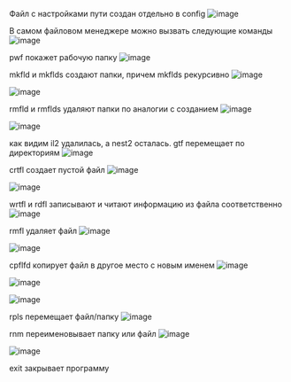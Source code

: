 Файл с настройками пути создан отдельно в config
   ![image](https://user-images.githubusercontent.com/70269164/140399594-2ab218f8-0b7c-4cde-bbec-496712a025b6.png)

В самом файловом менеджере можно вызвать следующие команды
 ![image](https://user-images.githubusercontent.com/70269164/140399659-e5edf95e-c9fe-4db7-9ce8-15a6cbb558ee.png)

pwf покажет рабочую папку
 ![image](https://user-images.githubusercontent.com/70269164/140399695-569c3dd7-defe-4b50-9961-ab5469ad3368.png)

mkfld и mkflds создают папки, причем mkflds рекурсивно
 ![image](https://user-images.githubusercontent.com/70269164/140399806-ee7b834d-970a-4b28-9c3b-5c5e8ed27a09.png)

![image](https://user-images.githubusercontent.com/70269164/140399968-1ff23cf9-cd01-42a7-903d-6a739649f3f6.png)

rmfld и rmflds удаляют папки по аналогии с созданием
   ![image](https://user-images.githubusercontent.com/70269164/140400016-f860c89d-c998-4c1d-8d4a-ed69c403e362.png)

![image](https://user-images.githubusercontent.com/70269164/140400042-75d587d1-7682-433f-8bfe-8ca02f2367bb.png)

как видим il2 удалилась, а nest2 осталась.
gtf перемещает по директориям
 ![image](https://user-images.githubusercontent.com/70269164/140400192-ea5ef05b-f2d2-4934-805d-e67ed999b27c.png)

crtfl создает пустой файл
   ![image](https://user-images.githubusercontent.com/70269164/140400329-a9de7e18-ebc8-4a4b-b836-867a5f17304b.png)

![image](https://user-images.githubusercontent.com/70269164/140400371-cf89fb58-201c-4174-ad27-817aeaf3beb8.png)

wrtfl и rdfl записывают и читают информацию из файла соответственно
 ![image](https://user-images.githubusercontent.com/70269164/140404249-649e7dc9-63c9-423a-8da9-3e8f2ece0b12.png)

rmfl удаляет файл
   ![image](https://user-images.githubusercontent.com/70269164/140404419-69d70081-a598-4e04-af07-66569b03c676.png)

![image](https://user-images.githubusercontent.com/70269164/140404442-248d48e9-304a-483e-84ff-f070215d643c.png)

cpflfd копирует файл в другое место с новым именем
   ![image](https://user-images.githubusercontent.com/70269164/140404698-4e689b89-209c-412b-bcf1-2659aa0b673a.png)

![image](https://user-images.githubusercontent.com/70269164/140404736-cb88f37d-0dab-4427-aa32-c487b6cdb294.png)

![image](https://user-images.githubusercontent.com/70269164/140404798-49d83b07-dcfa-47d6-9def-2817e7b0ba48.png)

rpls перемещает файл/папку
   ![image](https://user-images.githubusercontent.com/70269164/140405832-cbd22388-0376-4d60-9a0a-0559d95be426.png)

rnm переименовывает папку или файл
   ![image](https://user-images.githubusercontent.com/70269164/140408863-08010a38-a155-48a3-bc56-d0c9a27c4bcb.png)

![image](https://user-images.githubusercontent.com/70269164/140408884-ad889d84-0781-4cbf-bfe0-b340b5df67cf.png)

exit закрывает программу

